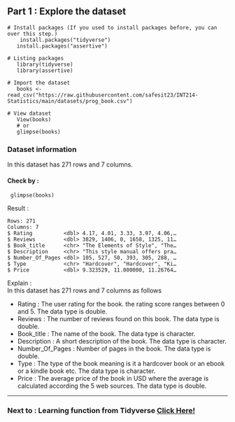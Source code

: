 ## Part 1 : Explore the dataset

```
# Install packages (If you used to install packages before, you can over this step.)
    install.packages("tidyverse")
   install.packages("assertive")

# Listing packages
   library(tidyverse)
   library(assertive)

# Import the dataset
   books <- read_csv("https://raw.githubusercontent.com/safesit23/INT214-Statistics/main/datasets/prog_book.csv")

# View dataset
   View(books)
   # or
   glimpse(books)
```

### Dataset information
In this dataset has 271 rows and 7 columns.

#### Check by :
```
 glimpse(books)
```

Result :
```
Rows: 271
Columns: 7
$ Rating          <dbl> 4.17, 4.01, 3.33, 3.97, 4.06,…
$ Reviews         <dbl> 3829, 1406, 0, 1658, 1325, 11…
$ Book_title      <chr> "The Elements of Style", "The…
$ Description     <chr> "This style manual offers pra…
$ Number_Of_Pages <dbl> 105, 527, 50, 393, 305, 288, …
$ Type            <chr> "Hardcover", "Hardcover", "Ki…
$ Price           <dbl> 9.323529, 11.000000, 11.26764…
```

Explain :  
    In this dataset has 271 rows and 7 columns as follows
- Rating : The user rating for the book. the rating score ranges between 0 and 5. The data type is double.  
- Reviews : The number of reviews found on this book. The data type is double.
- Book_title : The name of the book. The data type is character.
- Description : A short description of the book. The data type is character.
- Number_Of_Pages : Number of pages in the book. The data type is double.
- Type : The type of the book meaning is it a hardcover book or an ebook or a kindle book etc. The data type is character.
- Price : The average price of the book in USD where the average is calculated according the 5 web sources. The data type is double.
---
### Next to : Learning function from Tidyverse [Click Here!](https://github.com/punchsppt/INT214/blob/main/W04_63130500159/learning_tidyverse.md)
